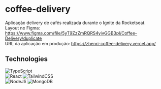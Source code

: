 ﻿# coffee-delivery
Aplicação delivery de cafés realizada durante o Ignite da Rocketseat.
<br>
Layout no Figma: https://www.figma.com/file/5yT9ZzZmRQRS4yivGGB3pl/Coffee-Delivery/duplicate
<br>
URL da aplicação em produção: https://zhenri-coffee-delivery.vercel.app/
## Technologies
![TypeScript](https://img.shields.io/badge/typescript-%23007ACC.svg?style=for-the-badge&logo=typescript&logoColor=white)
<br>
![React](https://img.shields.io/badge/react-%2320232a.svg?style=for-the-badge&logo=react&logoColor=%2361DAFB)
![TailwindCSS](https://img.shields.io/badge/tailwindcss-%2338B2AC.svg?style=for-the-badge&logo=tailwind-css&logoColor=white)
<br>
![NodeJS](https://img.shields.io/badge/node.js-6DA55F?style=for-the-badge&logo=node.js&logoColor=white)
![MongoDB](https://img.shields.io/badge/MongoDB-%234ea94b.svg?style=for-the-badge&logo=mongodb&logoColor=white)
